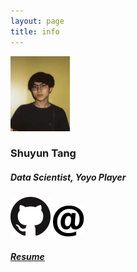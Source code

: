 ```yaml
---
layout: page
title: info
---
```

   <div class="centeredMain margin">
      <img class="main" src="shuyuntang.jpg" alt="2019 Santa Catalina" height="120" width="95">
      <h3 class="center-text">Shuyun Tang</h3>
      <h5 class="center-text">Data Scientist, Yoyo Player </h5>
        <div class="center-text">
          <a href="https://www.github.com/44shu"><img class="icon" src="public/github.png"/></a>
          <a href="mailto:44shuyun@gmail.com"><img class="icon" src="public/email.png"/></a>
        </div>
        <div class ="res center-text" title="Resume">
          <a href="Shuyun Tang resume 6.6.pdf"><h5>Resume</h5></a>
        </div>
    </div>
